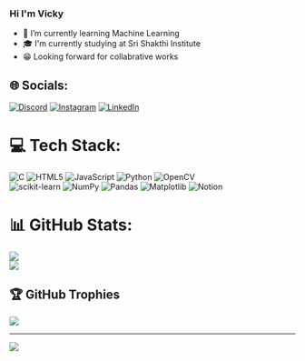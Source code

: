### Hi I'm Vicky

- 🌱 I’m currently learning Machine Learning
- 🎓 I'm currently studying at Sri Shakthi Institute
- 😁 Looking forward for collabrative works


## 🌐 Socials:
[![Discord](https://img.shields.io/badge/Discord-%237289DA.svg?logo=discord&logoColor=white)](https://discord.gg/https://discord.gg/nFNbmJHT) [![Instagram](https://img.shields.io/badge/Instagram-%23E4405F.svg?logo=Instagram&logoColor=white)](https://instagram.com/dark_knight258) [![LinkedIn](https://img.shields.io/badge/LinkedIn-%230077B5.svg?logo=linkedin&logoColor=white)](https://linkedin.com/in/Vignesh-Kumar-098638294) 

# 💻 Tech Stack:
![C](https://img.shields.io/badge/c-%2300599C.svg?style=for-the-badge&logo=c&logoColor=white) ![HTML5](https://img.shields.io/badge/html5-%23E34F26.svg?style=for-the-badge&logo=html5&logoColor=white) ![JavaScript](https://img.shields.io/badge/javascript-%23323330.svg?style=for-the-badge&logo=javascript&logoColor=%23F7DF1E) ![Python](https://img.shields.io/badge/python-3670A0?style=for-the-badge&logo=python&logoColor=ffdd54) ![OpenCV](https://img.shields.io/badge/opencv-%23white.svg?style=for-the-badge&logo=opencv&logoColor=white) <br> ![scikit-learn](https://img.shields.io/badge/scikit--learn-%23F7931E.svg?style=for-the-badge&logo=scikit-learn&logoColor=white) ![NumPy](https://img.shields.io/badge/numpy-%23013243.svg?style=for-the-badge&logo=numpy&logoColor=white) ![Pandas](https://img.shields.io/badge/pandas-%23150458.svg?style=for-the-badge&logo=pandas&logoColor=white) ![Matplotlib](https://img.shields.io/badge/Matplotlib-%23ffffff.svg?style=for-the-badge&logo=Matplotlib&logoColor=black)
![Notion](https://img.shields.io/badge/Notion-%23000000.svg?style=for-the-badge&logo=notion&logoColor=white)
# 📊 GitHub Stats:
![](https://github-readme-stats.vercel.app/api?username=Vicky-258&theme=vue-dark&hide_border=false&include_all_commits=false&count_private=false)<br/>
![](https://github-readme-streak-stats.herokuapp.com/?user=Vicky-258&theme=vue-dark&hide_border=false)<br/>

## 🏆 GitHub Trophies
![](https://github-profile-trophy.vercel.app/?username=Vicky-258&theme=radical&no-frame=false&no-bg=false&margin-w=4)

---
[![](https://visitcount.itsvg.in/api?id=Vicky-258&icon=4&color=1)](https://visitcount.itsvg.in)
